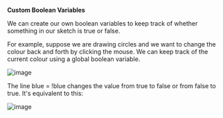 **Custom Boolean Variables**

We can create our own boolean variables to keep track of whether something in our sketch is true or false.

For example, suppose we are drawing circles and we want to change the colour back and forth by clicking the mouse. We can keep track of the current colour using a global boolean variable.



![image](https://github.com/Sshiril/Javascript/assets/113382540/cae0fe28-8543-49d5-9534-7eedeb01cf99)

The line blue = !blue changes the value from true to false or from false to true. It's equivalent to this:


![image](https://github.com/Sshiril/Javascript/assets/113382540/e9b3244d-a0ca-4ef3-9f68-e13e2b694c32)


